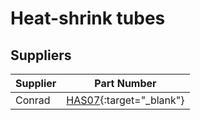 # Heat-shrink tubes



## Suppliers

|Supplier |Part Number|
|---|---|
|Conrad|[HAS07](https://www.conrad.fr/fr/p/toolland-has07-assortiment-de-gaines-thermoretractables-noir-1-set-2574855.html?searchType=SearchRedirect){:target="_blank"}|
